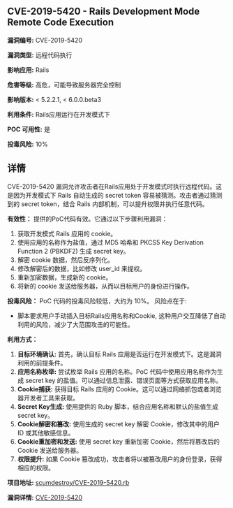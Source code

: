 ## CVE-2019-5420 - Rails Development Mode Remote Code Execution

**漏洞编号:** CVE-2019-5420

**漏洞类型:** 远程代码执行

**影响应用:** Rails

**危害等级:** 高危，可能导致服务器完全控制

**影响版本:** < 5.2.2.1, < 6.0.0.beta3

**利用条件:** Rails应用运行在开发模式下

**POC 可用性:** 是

**投毒风险:** 10%

## 详情

CVE-2019-5420 漏洞允许攻击者在Rails应用处于开发模式时执行远程代码。这是因为开发模式下 Rails 自动生成的 secret token 容易被猜测。攻击者通过猜测到的 secret token，结合 Rails 内部机制，可以提升权限并执行任意代码。

**有效性：**
提供的PoC代码有效。它通过以下步骤利用漏洞：
1.  获取开发模式 Rails 应用的 cookie。
2.  使用应用的名称作为盐值，通过 MD5 哈希和 PKCS5 Key Derivation Function 2 (PBKDF2) 生成 secret key。
3.  解密 cookie 数据，然后反序列化。
4.  修改解密后的数据，比如修改 user_id 来提权。
5.  重新加密数据，生成新的 cookie。
6.  将新的 cookie 发送给服务器，从而以目标用户的身份进行操作。

**投毒风险：**
PoC 代码的投毒风险较低，大约为 10%。 风险点在于:
*   脚本要求用户手动插入目标Rails应用名称和Cookie, 这种用户交互降低了自动利用的风险，减少了大范围攻击的可能性。


**利用方式：**
1.  **目标环境确认:** 首先，确认目标 Rails 应用是否运行在开发模式下。这是漏洞利用的前提条件。
2.  **应用名称枚举:** 尝试枚举 Rails 应用的名称。PoC 代码中使用应用名称作为生成 secret key 的盐值。可以通过信息泄露、错误页面等方式获取应用名称。
3.  **Cookie捕获:** 获得目标 Rails 应用的 Cookie。这可以通过网络抓包或者浏览器开发者工具来获取。
4.  **Secret Key生成:** 使用提供的 Ruby 脚本，结合应用名称和默认的盐值生成 secret key。
5.  **Cookie解密和篡改:** 使用生成的 secret key 解密 Cookie，修改其中的用户 ID 或其他敏感信息。
6.  **Cookie重加密和发送:** 使用 secret key 重新加密 Cookie，然后将篡改后的 Cookie 发送给服务器。
7.  **权限提升:** 如果 Cookie 篡改成功，攻击者将以被篡改用户的身份登录，获得相应的权限。

**项目地址:** [scumdestroy/CVE-2019-5420.rb](https://github.com/scumdestroy/CVE-2019-5420.rb)

**漏洞详情:** [CVE-2019-5420](https://nvd.nist.gov/vuln/detail/CVE-2019-5420)